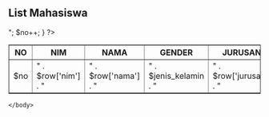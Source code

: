 <!DOCTYPE html>
<html>
    <head>
        <title>CRUD PHP MYSQL - Belajarphp.net</title>
    </head>
    <body>
        <h2>List Mahasiswa</h2>
        <table border="1">
            <tr><th>NO</th><th>NIM</th><th>NAMA</th><th>GENDER</th><th>JURUSAN</th><th>ACTION</th></tr>
            <?php
            include 'koneksi.php';
            $mahasiswa = mysqli_query($koneksi, "SELECT * from mahasiswa");
            $no = 1;
            foreach ($mahasiswa as $row) {
                $jenis_kelamin = $row['jenis_kelamin'] == 'P' ? 'Perempuan' : 'Laki laki';
                echo "<tr>
            <td>$no</td>
            <td>" . $row['nim'] . "</td>
            <td>" . $row['nama'] . "</td>
            <td>" . $jenis_kelamin . "</td>
            <td>" . $row['jurusan'] . "</td>
            <td><a href='form-edit.php?id_mahasiswa=$row[id_mahasiswa]'>Edit</a>
                <a href='delete.php?id_mahasiswa=$row[id_mahasiswa]'>Delete</a>
            </td>
              </tr>";
                $no++;
            }
            ?>
        </table>

    </body>
</html>

